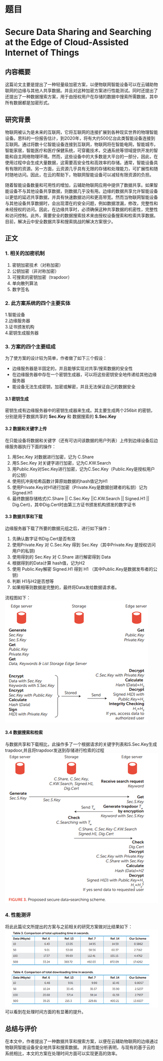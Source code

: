 # 题目
<H1> Secure Data Sharing and Searching at the Edge of Cloud-Assisted Internet of Things


## 内容概要
这篇论文主要是提出了一种轻量级加密方案，以便物联网智能设备可以在云辅助物联网的边缘与其他人共享数据。并且对这种加密方案进行性能测试。同时还提出了还提出了一种数据搜索方案，用于由授权用户在存储的数据中搜索所需数据，其中所有数据都是加密形式。

## 研究背景

物联网被认为是未来的互联网，它将互联网的连接扩展到各种现实世界的物理智能设备。思科的一份报告估计，到2020年，将有大约500亿台此类智能设备连接到互联网。通过将数十亿智能设备连接到互联网，物联网将在智能电网，智能城市，智能家居，智能医疗和医疗保健系统，可穿戴技术，交通系统等领域提供开发的智能和自主网络物理环境。然而，这些设备中的大多数是大平台的一部分，因此，在使用过程中会生成大量数据，这需要高安全性和高效率的存储。通常，智能设备具有有限的资源。另一方面，云资源几乎具有无限的存储和处理能力，可扩展性和随时随地访问。因此，在云的帮助下，物联网智能设备可以减轻有限资源的负担。   

随着智能设备数量和可用性的增加，云辅助物联网应用中提供了数据共享。如果智能设备不与其他设备共享数据，则数据几乎没有用。边缘的数据共享允许智能设备以更低的延迟共享数据，并具有快速数据访问和更高带宽。然而当物联网智能设备与其他设备共享数据时，会出现潜在的安全问题，例如数据泄漏，修改，完整性和未经授权的访问。因此，在边缘共享时，必须确保这种共享数据的机密性，完整性和访问控制。此外，需要安全的数据搜索技术来由授权设备搜索和检索共享数据。目前，解决云中安全数据共享和搜索挑战的解决方案很少。

## 正文

### 1. 相关的加密机制
1. 密钥加密技术（对称加密）
2. 公钥加密（非对称加密）
3. 可搜索的密钥加密（trapdoor）
4. 单向散列算法
5. 数字签名

### 2. 此方案系统的四个主要实体

1.智能设备  
2.边缘服务器  
3.证书颁发机构  
4.密钥生成服务器  

### 3. 方案的四个主要组成
为了使方案的设计较为简单，作者做了如下三个假设：
   
- 边缘服务器是半固定的，并且能够实现对共享/搜索数据的安全性  
- 在边缘服务器中存在一个密钥生成器，可以将这些密钥安全地传递给其他边缘服务器  
- 能设备无法生成密钥，加密或解密，并且无法保证自己的数据安全  

#### 3.1 密钥生成 
密钥生成有边缘服务器中的密钥生成器来生成。其主要生成两个256bit 的密钥，分别是用于数据共享的  **Sec.Key** 和 数据搜索的 **S.Sec.Key**

#### 3.2 数据和关键字上传
在只能设备将数据和关键字（还有可访问该数据的用户列表）上传到边缘设备后边缘服务器执行下面的操作：  

1. 用Sec.Key 对数据进行加密，记为 C.Share  
2. 用S.Sec.Key 对关键字进行加密，记为C.KW.Search  
3. 用Public.Key对Sec.Key进行加密，记为C.Sec.Key（Public.Key是授权用户的公钥）  
4. 使用抗冲突哈希函数计算原始数据的hash值记为H1  
5. 使用Private.Key对H1进行加密（Private.Key是数据创建者的私钥）记为Signed.H1  
6. 最终数据存储格式(C.Share || C.Sec.Key ||C.KW.Search || Signed.H1 || Dig.Cert)，其中Dig.Cert时由第三方证书颁发机构颁发的数字证书  


#### 3.3 数据共享和下载
边缘服务器下载了所要的数据元组之后，进行如下操作：

1. 先确认数字证书Dig.Cert是否有效
2. 使用Private.Key 对 C.Sec.Key 得到 Sec.Key（其中Private.Key 是授权访问用户的私钥)
3. 使用得到的 Sec.Key 对 C.Share 进行解密得到 Data
4. 根据得到的Data计算 hash值，记为H2
5. 使用 Public.Key解密 Signed.H1 得到 H1 （其中Public.Key是数据发布者的公钥）
6. 判断 H1与H2是否想等
7. 如果相等则数据是完整的，最终将Data发给数据请求者。

流程图如下：  
![](images/data-share.png)

#### 3.4 数据搜索和检索
与数据共享和下载相比，此操作多了一个根据请求的关键字列表和S.Sec.Key生成trapdoor,并且将trapdoor发送到存储进行检索的过程  
![](images/data-search.png)


### 4. 性能测评
将此此篇论文所提出的方案与之前相关的研究方案做对比结果如下：  
![](images/performance.png)  
可以看到在处理时间方面的有显著的提升。

## 总结与评价
在本文中，作者提出了一种数据共享和搜索方案，以便在云辅助物联网的边缘通过物联网智能设备安全地共享和搜索数据。 并且性能分析表明，与现有的基于云的系统相比，本文的方案在处理时间方面可以实现更高的效率。 



